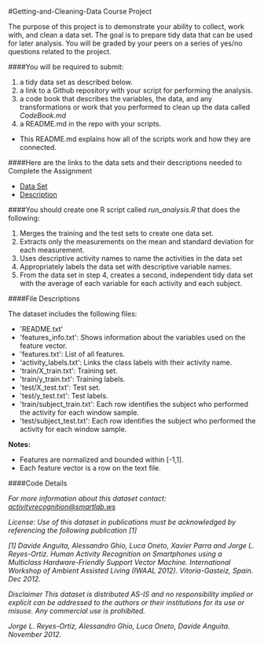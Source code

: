 #Getting-and-Cleaning-Data Course Project

The purpose of this project is to demonstrate your ability to collect, work with, and clean a data set. The goal is to prepare tidy data that can be used for later analysis. You will be graded by your peers on a series of yes/no questions related to the project. 

####You will be required to submit:

1. a tidy data set as described below.
2. a link to a Github repository with your script for performing the analysis.
3. a code book that describes the variables, the data, and any transformations or work that you performed to clean up the data called *CodeBook.md*
4. a README.md in the repo with your scripts.
  * This README.md explains how all of the scripts work and how they are connected.



####Here are the links to the data sets and their descriptions needed to Complete the Assignment

- [Data Set](https://d396qusza40orc.cloudfront.net/getdata%2Fprojectfiles%2FUCI%20HAR%20Dataset.zip) 
- [Description](http://archive.ics.uci.edu/ml/datasets/Human+Activity+Recognition+Using+Smartphones)



####You should create one R script called *run_analysis.R* that does the following:

1. Merges the training and the test sets to create one data set.
2. Extracts only the measurements on the mean and standard deviation for each measurement. 
3. Uses descriptive activity names to name the activities in the data set
4. Appropriately labels the data set with descriptive variable names. 
5. From the data set in step 4, creates a second, independent tidy data set with the average of each variable for each activity and each subject.



####File Descriptions

The dataset includes the following files:
* 'README.txt'
* 'features_info.txt': Shows information about the variables used on the feature vector.
* 'features.txt': List of all features.
* 'activity_labels.txt': Links the class labels with their activity name.
* 'train/X_train.txt': Training set.
* 'train/y_train.txt': Training labels.
* 'test/X_test.txt': Test set.
* 'test/y_test.txt': Test labels.
* 'train/subject_train.txt': Each row identifies the subject who performed the activity for each window sample. 
* 'test/subject_test.txt': Each row identifies the subject who performed the activity for each window sample. 

**Notes:** 
* Features are normalized and bounded within [-1,1].
* Each feature vector is a row on the text file.



####Code  Details





*For more information about this dataset contact: activityrecognition@smartlab.ws*

*License:*
*Use of this dataset in publications must be acknowledged by referencing the following publication [1]* 

*[1] Davide Anguita, Alessandro Ghio, Luca Oneto, Xavier Parra and Jorge L. Reyes-Ortiz. Human Activity Recognition on Smartphones using a Multiclass Hardware-Friendly Support Vector Machine. International Workshop of Ambient Assisted Living (IWAAL 2012). Vitoria-Gasteiz, Spain. Dec 2012.*

*Disclaimer*
*This dataset is distributed AS-IS and no responsibility implied or explicit can be addressed to the authors or their institutions for its use or misuse. Any commercial use is prohibited.*

*Jorge L. Reyes-Ortiz, Alessandro Ghio, Luca Oneto, Davide Anguita. November 2012.*
